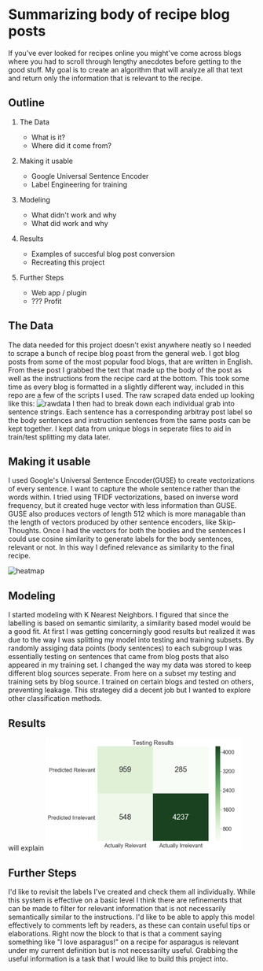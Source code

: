 # Summarizing body of recipe blog posts
If you've ever looked for recipes online you might've come across blogs where you had to scroll through lengthy anecdotes before getting to the good stuff. My goal is to create an algorithm that will analyze all that text and return only the information that is relevant to the recipe. 

## Outline
1. The Data
    - What is it? 
    - Where did it come from?

2. Making it usable
    - Google Universal Sentence Encoder
    - Label Engineering for training

3. Modeling
    - What didn't work and why
    - What did work and why

4. Results
    - Examples of succesful blog post conversion
    - Recreating this project

5. Further Steps
    - Web app / plugin
    - ??? Profit

## The Data
The data needed for this project doesn't exist anywhere neatly so I needed to scrape a bunch of recipe blog poast from the general web. I got blog posts from some of the most popular food blogs, that are written in English. From these post I grabbed the text that made up the body of the post as well as the instructions from the recipe card at the bottom. This took some time as every blog is formatted in a slightly different way, included in this repo are a few of the scripts I used. The raw scraped data ended up looking like this:
![rawdata](https://github.com/masoncla/recipe_blog_post_relevance/blob/master/img/raw_scrape.png)
I then had to break down each individual grab into sentence strings. Each sentence has a corresponding arbitray post label so the body sentences and instruction sentences from the same posts can be kept together. I kept data from unique blogs in seperate files to aid in train/test splitting my data later.

## Making it usable
I used Google's Universal Sentence Encoder(GUSE) to create vectorizations of every sentence. I want to capture the whole sentence rather than the words within. I tried using TFIDF vectorizations, based on inverse word frequency, but it created huge vector with less information than GUSE. GUSE also produces vectors of length 512 which is more managable than the length of vectors produced by other sentence encoders, like Skip-Thoughts.
Once I had the vectors for both the bodies and the sentences I could use cosine similarity to generate labels for the body sentences, relevant or not. In this way I defined relevance as similarity to the final recipe. 

![heatmap](https://github.com/masoncla/recipe_blog_post_relevance/blob/master/img/heatmap.png)

## Modeling
I started modeling with K Nearest Neighbors. I figured that since the labelling is based on semantic similarity, a similarity based model would be a good fit. At first I was getting concerningly good results but realized it was due to the way I was splitting my model into testing and training subsets. By randomly assiging data points (body sentences) to each subgroup I was essentially testing on sentences that came from blog posts that also appeared in my training set. I changed the way my data was stored to keep different blog sources seperate. From here on a subset my testing and training sets by blog source. I trained on certain blogs and tested on others, preventing leakage. This strategey did a decent job but I wanted to explore other classification methods. 

## Results
will explain
<img src="img/conf_mat.png" width="400">

## Further Steps
I'd like to revisit the labels I've created and check them all individually. While this system is effective on a basic level I think there are refinements that can be made to filter for relevant information that is not necessarily semantically similar to the instructions. I'd like to be able to apply this model effectively to comments left by readers, as these can contain useful tips or elaborations. Right now the block to that is that a comment saying something like "I love asparagus!" on a recipe for asparagus is relevant under my current definition but is not necessarilty useful. Grabbing the useful information is a task that I would like to build this project into.
